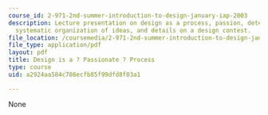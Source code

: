```yaml
---
course_id: 2-971-2nd-summer-introduction-to-design-january-iap-2003
description: Lecture presentation on design as a process, passion, deterministic design,
  systematic organization of ideas, and details on a design contest.
file_location: /coursemedia/2-971-2nd-summer-introduction-to-design-january-iap-2003/a2924aa584c786ecfb85f99dfd8f03a1_design_process.pdf
file_type: application/pdf
layout: pdf
title: Design is a ? Passionate ? Process
type: course
uid: a2924aa584c786ecfb85f99dfd8f03a1

---
```

None